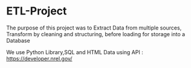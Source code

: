 # ETL-Project
The purpose of this project was to Extract Data from multiple sources, Transform by cleaning and structuring, before loading for storage into a Database 

We use Python Library,SQL and HTML 
Data using API : https://developer.nrel.gov/ 
